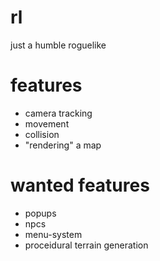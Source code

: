 # rl
just a humble roguelike

# features
- camera tracking 
- movement
- collision
- "rendering" a map

# wanted features
- popups
- npcs
- menu-system
- proceidural terrain generation

